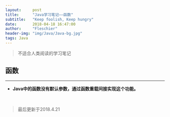 ```yaml
---
layout:     post
title:      "Java学习笔记——函数"
subtitle:   "Keep foolish, Keep hungry"
date:       2018-04-18 16:47:00
author:     "Fleschier"
header-img: "img/Java/Java-bg.jpg"
tags: Java
---
```


>不适合人类阅读的学习笔记

## 函数
---

- **Java中的函数没有默认参数，通过函数重载间接实现这个功能。**



<br>

>最后更新于2018.4.21
